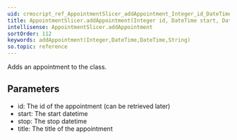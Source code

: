 ```yaml
---
uid: crmscript_ref_AppointmentSlicer_addAppointment_Integer_id_DateTime_start_DateTime_end_String_title
title: AppointmentSlicer.addAppointment(Integer id, DateTime start, DateTime end, String title)
intellisense: AppointmentSlicer.addAppointment
sortOrder: 112
keywords: addAppointment(Integer,DateTime,DateTime,String)
so.topic: reference
---
```



Adds an appointment to the class.




## Parameters


 - id: The id of the appointment (can be retrieved later)
 - start: The start datetime
 - stop: The stop datetime
 - title: The title of the appointment


